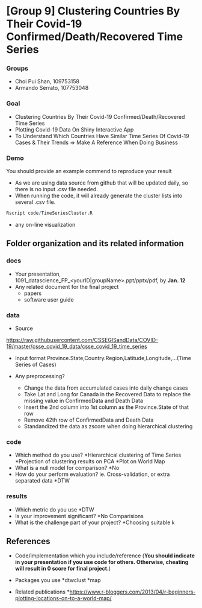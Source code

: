 # [Group 9] Clustering Countries By Their Covid-19 Confirmed/Death/Recovered Time Series

### Groups
* Choi Pui Shan, 109753158
* Armando Serrato, 107753048

### Goal
* Clustering Countries By Their Covid-19 Confirmed/Death/Recovered Time Series
* Plotting Covid-19 Data On Shiny Interactive App
* To Understand Which Countries Have Similar Time Series Of Covid-19 Cases & Their Trends => Make A Reference When Doing Business

### Demo 
You should provide an example commend to reproduce your result
* As we are using data source from github that will be updated daily, so there is no input .csv file needed.
* When running the code, it will already generate the cluster lists into several .csv file.
```R
Rscript code/TimeSeriesCluster.R
```
* any on-line visualization

## Folder organization and its related information

### docs
* Your presentation, 1091_datascience_FP_<yourID|groupName>.ppt/pptx/pdf, by **Jan. 12**
* Any related document for the final project
  * papers
  * software user guide

### data

* Source

https://raw.githubusercontent.com/CSSEGISandData/COVID-19/master/csse_covid_19_data/csse_covid_19_time_series

* Input format
Province.State,Country.Region,Latitude,Longitude,...(Time Series of Cases)

* Any preprocessing?
  * Change the data from accumulated cases into daily change cases
  * Take Lat and Long for Canada in the Recovered Data to replace the missing value in ConfirmedData and Death Data
  * Insert the 2nd column into 1st column as the Province.State of that row
  * Remove 42th row of ConfirmedData and Death Data
  * Standandized the data as zscore when doing hierarchical clustering

### code

* Which method do you use?
  *Hierarchical clustering of Time Series
  *Projection of clustering results on PCA
  *Plot on World Map
* What is a null model for comparison?
  *No
* How do your perform evaluation? ie. Cross-validation, or extra separated data
  *DTW

### results

* Which metric do you use 
  *DTW
* Is your improvement significant?
  *No Comparisions
* What is the challenge part of your project?
  *Choosing suitable k

## References
* Code/implementation which you include/reference (__You should indicate in your presentation if you use code for others. Otherwise, cheating will result in 0 score for final project.__)
* Packages you use
  *dtwclust
  *map
  
* Related publications
  *https://www.r-bloggers.com/2013/04/r-beginners-plotting-locations-on-to-a-world-map/


